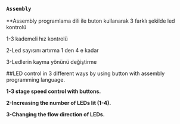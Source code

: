 ### `Assembly`

**Assembly programlama dili ile buton kullanarak 3 farklı şekilde led kontrolü  

1-3 kademeli hız kontrolü<br />

2-Led sayısını artırma 1 den 4 e kadar<br />

3-Ledlerin kayma yönünü değiştirme<br />
 

##LED control in 3 different ways by using button with assembly programming language.

**1-3 stage speed control with buttons.**

**2-Increasing the number of LEDs lit (1-4).**

**3-Changing the flow direction of LEDs.**
